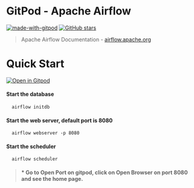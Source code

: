 # GitPod - Apache Airflow

[![made-with-gitpod](https://img.shields.io/badge/Made%20with-Gitpod-1f425f.svg)](https://gitpod.io/)
[![GitHub stars](https://img.shields.io/github/stars/thiagodf-cit/airflow?style=social&label=Star)](https://github.com/thiagodf-cit/airflow/)

> Apache Airflow Documentation - [airflow.apache.org](https://airflow.apache.org/docs/stable/)

# Quick Start

[![Open in Gitpod](https://gitpod.io/button/open-in-gitpod.svg)](https://gitpod.io/#https://github.com/thiagodf-cit/airflow)


#### Start the database

```
  airflow initdb
```

#### Start the web server, default port is 8080

```
  airflow webserver -p 8080
```

#### Start the scheduler

```
  airflow scheduler
```

> #### * Go to Open Port on gitpod, click on Open Browser on port 8080 and see the home page.
